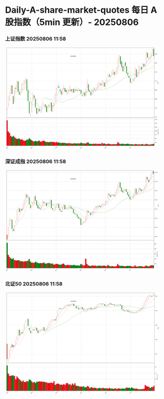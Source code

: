 
# Daily-A-share-market-quotes 每日 A 股指数（5min 更新）- 20250806

### 上证指数 20250806 11:58
![](./fig/2025/8/20250806-sh000001.png)

### 深证成指 20250806 11:58
![](./fig/2025/8/20250806-sz399001.png)

### 北证50 20250806 11:58
![](./fig/2025/8/20250806-bj899050.png)
